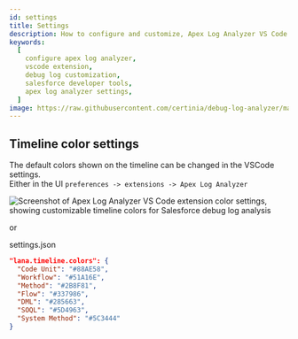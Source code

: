 ```yaml
---
id: settings
title: Settings
description: How to configure and customize, Apex Log Analyzer VS Code extension for Salesforce developer.
keywords:
  [
    configure apex log analyzer,
    vscode extension,
    debug log customization,
    salesforce developer tools,
    apex log analyzer settings,
  ]
image: https://raw.githubusercontent.com/certinia/debug-log-analyzer/main/lana/dist/v1.18/lana-timeline.png
---
```


## Timeline color settings

The default colors shown on the timeline can be changed in the VSCode settings.\
Either in the UI `preferences -> extensions -> Apex Log Analyzer`

![Screenshot of Apex Log Analyzer VS Code extension color settings, showing customizable timeline colors for Salesforce debug log analysis](https://raw.githubusercontent.com/certinia/debug-log-analyzer/main/lana/dist/v1.18/settings-color-lana.webp)

or

settings.json

```json
"lana.timeline.colors": {
  "Code Unit": "#88AE58",
  "Workflow": "#51A16E",
  "Method": "#2B8F81",
  "Flow": "#337986",
  "DML": "#285663",
  "SOQL": "#5D4963",
  "System Method": "#5C3444"
}
```

